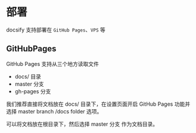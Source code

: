 # 部署

docsify 支持部署在 `GitHub Pages`、`VPS` 等

## GitHubPages

GitHub Pages 支持从三个地方读取文件

-   docs/ 目录
-   master 分支
-   gh-pages 分支

我们推荐直接将文档放在 docs/ 目录下，在设置页面开启 GitHub Pages 功能并选择 master branch /docs folder 选项。

可以将文档放在根目录下，然后选择 master 分支 作为文档目录。
